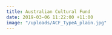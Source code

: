 ```yaml
---
title: Australian Cultural Fund
date: 2019-03-06 11:22:00 +11:00
image: "/uploads/ACF_TypeA_plain.jpg"
---
```



